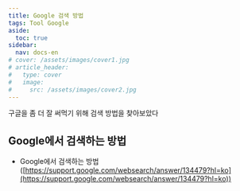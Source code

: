 ```yaml
---
title: Google 검색 방법
tags: Tool Google
aside:
  toc: true
sidebar:
  nav: docs-en
# cover: /assets/images/cover1.jpg
# article_header:
#   type: cover
#   image:
#     src: /assets/images/cover2.jpg
---
```


구글을 좀 더 잘 써먹기 위해 검색 방법을 찾아보았다

<!-- more -->

## Google에서 검색하는 방법
- Google에서 검색하는 방법([https://support.google.com/websearch/answer/134479?hl=ko](https://support.google.com/websearch/answer/134479?hl=ko))